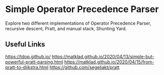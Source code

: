 # Simple Operator Precedence Parser
Explore two different implementations of Operator Precedence Parser, recursive descent, Pratt, and manual stack, Shunting Yard.

## Useful Links
https://tdop.github.io/
https://matklad.github.io/2020/04/13/simple-but-powerful-pratt-parsing.html
https://matklad.github.io/2020/04/15/from-pratt-to-dijkstra.html
https://github.com/segeljakt/pratt


